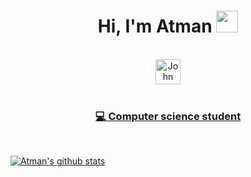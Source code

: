 <div align="center">
 <h1> Hi, I'm Atman <img src="https://media.giphy.com/media/hvRJCLFzcasrR4ia7z/giphy.gif" width="35px"></h1>
</div>

<br>

<div align="center">
 <a href="https://www.linkedin.com/in/atman-boz/" target="_blank">
   <img align="center" alt="John Kirtley | Linkedin " width="40px" src="http://www.prepare1.com/wp-content/uploads/2014/04/linkedin-logo-high-res-1254-1024x1024.jpg"</a>
  
 </div>

<br>

<div align="center">
<h3>💻 Computer science student </h3>
</div>



<br>

![Atman's github stats](https://github-readme-stats.vercel.app/api?username=atman0eirb&count_private=true&show_icons=true&theme=default)





